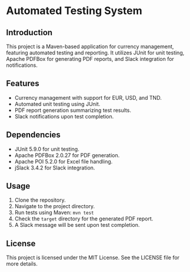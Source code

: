 # Automated Testing System

## Introduction

This project is a Maven-based application for currency management, featuring automated testing and reporting. It utilizes JUnit for unit testing, Apache PDFBox for generating PDF reports, and Slack integration for notifications.

## Features

- Currency management with support for EUR, USD, and TND.
- Automated unit testing using JUnit.
- PDF report generation summarizing test results.
- Slack notifications upon test completion.

## Dependencies

- JUnit 5.9.0 for unit testing.
- Apache PDFBox 2.0.27 for PDF generation.
- Apache POI 5.2.0 for Excel file handling.
- jSlack 3.4.2 for Slack integration.

## Usage

1. Clone the repository.
2. Navigate to the project directory.
3. Run tests using Maven: `mvn test`
4. Check the `target` directory for the generated PDF report.
5. A Slack message will be sent upon test completion.

## License
This project is licensed under the MIT License. See the LICENSE file for more details.

